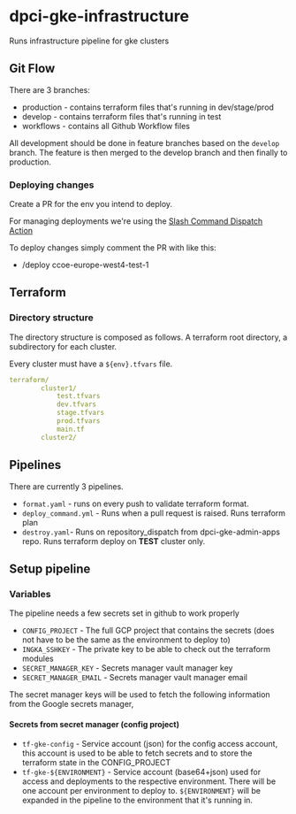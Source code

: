 # dpci-gke-infrastructure

Runs infrastructure pipeline for gke clusters

## Git Flow

There are 3 branches:

* production - contains terraform files that's running in dev/stage/prod
* develop - contains terraform files that's running in test
* workflows - contains all Github Workflow files

All development should be done in feature branches based on the `develop` branch.
The feature is then merged to the develop branch and then finally to production.

### Deploying changes

Create a PR for the env you intend to deploy.

For managing deployments we're using the [Slash Command Dispatch Action](https://github.com/peter-evans/slash-command-dispatch)

To deploy changes simply comment the PR with like this:

* /deploy ccoe-europe-west4-test-1

## Terraform

### Directory structure

The directory structure is composed as follows. A terraform root directory, a subdirectory for each cluster.

Every cluster must have a `${env}.tfvars` file.

```yaml
terraform/
        cluster1/
            test.tfvars
            dev.tfvars
            stage.tfvars
            prod.tfvars
            main.tf
        cluster2/
```

## Pipelines

There are currently 3 pipelines.

* `format.yaml` - runs on every push to validate terraform format.
* `deploy_command.yml` - Runs when a pull request is raised. Runs terraform plan
* `destroy.yaml`- Runs on repository_dispatch from dpci-gke-admin-apps repo. Runs terraform deploy on **TEST** cluster only.

## Setup pipeline

### Variables

The pipeline needs a few secrets set in github to work properly

* `CONFIG_PROJECT` - The full GCP project that contains the secrets (does not have to be the same as the environment to deploy to)
* `INGKA_SSHKEY` - The private key to be able to check out the terraform modules
* `SECRET_MANAGER_KEY` - Secrets manager vault manager key
* `SECRET_MANAGER_EMAIL` - Secrets manager vault manager email

The secret manager keys will be used to fetch the following information from the Google secrets manager,

#### Secrets from secret manager (config project)

* `tf-gke-config` - Service account (json) for the config access account, this account is used to be able to fetch secrets and to store the terraform state in the CONFIG_PROJECT
* `tf-gke-${ENVIRONMENT}` - Service account (base64+json) used for access and deployments to the respective environment. There will be one account per environment to deploy to.
`${ENVIRONMENT}` will be expanded in the pipeline to the environment that it's running in.